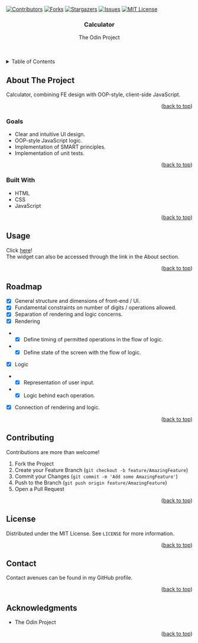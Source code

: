 <a name="readme-top"></a>

<!-- PROJECT SHIELDS -->
<!--
*** I'm using markdown "reference style" links for readability.
*** Reference links are enclosed in brackets [ ] instead of parentheses ( ).
*** See the bottom of this document for the declaration of the reference variables
*** for contributors-url, forks-url, etc. This is an optional, concise syntax you may use.
*** https://www.markdownguide.org/basic-syntax/#reference-style-links
-->
[![Contributors][contributors-shield]][contributors-url]
[![Forks][forks-shield]][forks-url]
[![Stargazers][stars-shield]][stars-url]
[![Issues][issues-shield]][issues-url]
[![MIT License][license-shield]][license-url]
<!-- [![LinkedIn][linkedin-shield]][linkedin-url] -->



<!-- PROJECT LOGO -->
<!-- <br />
<div align="center">
  <a href="https://github.com/HPatto/calculator">
    <img src="images/logo.png" alt="Logo" width="80" height="80">
  </a> -->

<h3 align="center">Calculator</h3>

  <p align="center">
    The Odin Project
    <br />
    <!-- <a href="https://github.com/HPatto/calculator"><strong>Explore the docs »</strong></a> -->
    <br />
    <br />
    <!-- <a href="https://github.com/HPatto/calculator">View Demo</a> -->
    <!-- · -->
    <!-- <a href="https://github.com/HPatto/calculator/issues">Report Bug</a> -->
    <!-- · -->
    <!-- <a href="https://github.com/HPatto/calculator/issues">Request Feature</a> -->
  </p>
</div>



<!-- TABLE OF CONTENTS -->
<details>
  <summary>Table of Contents</summary>
  <ol>
    <li>
      <a href="#about-the-project">About The Project</a>
      <ul>
        <li><a href="#goals">Goals</a></li>
        <li><a href="#built-with">Built With</a></li>
      </ul>
    </li>
    <!-- <li>
      <a href="#getting-started">Getting Started</a>
      <ul>
        <li><a href="#prerequisites">Prerequisites</a></li>
        <li><a href="#installation">Installation</a></li>
      </ul>
    </li> -->
    <li><a href="#usage">Usage</a></li>
    <li><a href="#roadmap">Roadmap</a></li>
    <li><a href="#contributing">Contributing</a></li>
    <li><a href="#license">License</a></li>
    <li><a href="#contact">Contact</a></li>
    <li><a href="#acknowledgments">Acknowledgments</a></li>
  </ol>
</details>



<!-- ABOUT THE PROJECT -->
## About The Project

Calculator, combining FE design with OOP-style, client-side JavaScript.

<!-- [![Product Name Screen Shot][product-screenshot]](https://example.com) -->

<!-- Here's a blank template to get started: To avoid retyping too much info. Do a search and replace with your text editor for the following: `github_username`, `repo_name`, `twitter_handle`, `linkedin_username`, `email_client`, `email`, `project_title`, `project_description` -->

<p align="right">(<a href="#readme-top">back to top</a>)</p>

### Goals

* Clear and intuitive UI design.
* OOP-style JavaScript logic.
* Implementation of SMART principles.
* Implementation of unit tests.

<p align="right">(<a href="#readme-top">back to top</a>)</p>


### Built With

* HTML
* CSS
* JavaScript
<!-- * [![Next][Next.js]][Next-url] -->
<!-- * [![React][React.js]][React-url] -->
<!-- * [![Vue][Vue.js]][Vue-url] -->
<!-- * [![Angular][Angular.io]][Angular-url] -->
<!-- * [![Svelte][Svelte.dev]][Svelte-url] -->
<!-- * [![Laravel][Laravel.com]][Laravel-url] -->
<!-- * [![Bootstrap][Bootstrap.com]][Bootstrap-url] -->
<!-- * [![JQuery][JQuery.com]][JQuery-url] -->

<p align="right">(<a href="#readme-top">back to top</a>)</p>

<!-- ### Acknowledgement

I do not own the album art featured on the webpage.
<br />
Images are copyright property of the Mac Miller estate. -->

<!-- <p align="right">(<a href="#readme-top">back to top</a>)</p> -->


<!-- GETTING STARTED -->
<!-- ## Getting Started -->

<!-- This is an example of how you may give instructions on setting up your project locally.
To get a local copy up and running follow these simple example steps. -->

<!-- ### Prerequisites -->

<!-- This is an example of how to list things you need to use the software and how to install them.
* npm
  ```sh
  npm install npm@latest -g
  ``` -->

<!-- ### Installation -->

<!-- 1. Get a free API Key at [https://example.com](https://example.com)
2. Clone the repo
   ```sh
   git clone https://github.com/HPatto/calculator.git
   ```
3. Install NPM packages
   ```sh
   npm install
   ```
4. Enter your API in `config.js`
   ```js
   const API_KEY = 'ENTER YOUR API';
   ``` -->

<!-- <p align="right">(<a href="#readme-top">back to top</a>)</p> -->

<!-- USAGE EXAMPLES -->
## Usage

Click <a href="https://hpatto.github.io/calculator/">here</a>!
<br />
The widget can also be accessed through the link in the About section.

<!-- _For more examples, please refer to the [Documentation](https://example.com)_ -->

<p align="right">(<a href="#readme-top">back to top</a>)</p>



<!-- ROADMAP -->
## Roadmap

- [X] General structure and dimensions of front-end / UI.
- [X] Fundamental constraints on number of digits / operations allowed.
- [X] Separation of rendering and logic concerns.
- [X] Rendering
- - [X] Define timing of permitted operations in the flow of logic.
- - [X] Define state of the screen with the flow of logic.
- [X] Logic
- - [X] Representation of user input.
- - [X] Logic behind each operation.
- [X] Connection of rendering and logic.

<!-- See the [open issues](https://github.com/HPatto/calculator/issues) for a full list of proposed features (and known issues). -->

<p align="right">(<a href="#readme-top">back to top</a>)</p>



<!-- CONTRIBUTING -->
## Contributing

Contributions are more than welcome!

<!-- Contributions are what make the open source community such an amazing place to learn, inspire, and create. Any contributions you make are **greatly appreciated**. -->

<!-- If you have a suggestion that would make this better, please fork the repo and create a pull request. You can also simply open an issue with the tag "enhancement".
Don't forget to give the project a star! Thanks again! -->

1. Fork the Project
2. Create your Feature Branch (`git checkout -b feature/AmazingFeature`)
3. Commit your Changes (`git commit -m 'Add some AmazingFeature'`)
4. Push to the Branch (`git push origin feature/AmazingFeature`)
5. Open a Pull Request

<p align="right">(<a href="#readme-top">back to top</a>)</p>



<!-- LICENSE -->
## License

Distributed under the MIT License. See `LICENSE` for more information.

<p align="right">(<a href="#readme-top">back to top</a>)</p>



<!-- CONTACT -->
## Contact

Contact avenues can be found in my GitHub profile.
<!-- Your Name - [@twitter_handle](https://twitter.com/twitter_handle) - henryjpaterson@gmail.com -->

<!-- Project Link: [https://github.com/HPatto/calculator](https://github.com/HPatto/calculator) -->

<p align="right">(<a href="#readme-top">back to top</a>)</p>



<!-- ACKNOWLEDGMENTS -->
## Acknowledgments

* The Odin Project

<p align="right">(<a href="#readme-top">back to top</a>)</p>



<!-- MARKDOWN LINKS & IMAGES -->
<!-- https://www.markdownguide.org/basic-syntax/#reference-style-links -->
[contributors-shield]: https://img.shields.io/github/contributors/HPatto/calculator.svg?style=for-the-badge
[contributors-url]: https://github.com/HPatto/calculator/graphs/contributors
[forks-shield]: https://img.shields.io/github/forks/HPatto/calculator.svg?style=for-the-badge
[forks-url]: https://github.com/HPatto/calculator/network/members
[stars-shield]: https://img.shields.io/github/stars/HPatto/calculator.svg?style=for-the-badge
[stars-url]: https://github.com/HPatto/calculator/stargazers
[issues-shield]: https://img.shields.io/github/issues/HPatto/calculator.svg?style=for-the-badge
[issues-url]: https://github.com/HPatto/calculator/issues
[license-shield]: https://img.shields.io/github/license/HPatto/calculator.svg?style=for-the-badge
[license-url]: https://github.com/HPatto/calculator/blob/main/LICENSE
[linkedin-shield]: https://img.shields.io/badge/-LinkedIn-black.svg?style=for-the-badge&logo=linkedin&colorB=555
[linkedin-url]: https://linkedin.com/in/henryjpaterson
[product-screenshot]: images/screenshot.png
[Next.js]: https://img.shields.io/badge/next.js-000000?style=for-the-badge&logo=nextdotjs&logoColor=white
[Next-url]: https://nextjs.org/
[React.js]: https://img.shields.io/badge/React-20232A?style=for-the-badge&logo=react&logoColor=61DAFB
[React-url]: https://reactjs.org/
[Vue.js]: https://img.shields.io/badge/Vue.js-35495E?style=for-the-badge&logo=vuedotjs&logoColor=4FC08D
[Vue-url]: https://vuejs.org/
[Angular.io]: https://img.shields.io/badge/Angular-DD0031?style=for-the-badge&logo=angular&logoColor=white
[Angular-url]: https://angular.io/
[Svelte.dev]: https://img.shields.io/badge/Svelte-4A4A55?style=for-the-badge&logo=svelte&logoColor=FF3E00
[Svelte-url]: https://svelte.dev/
[Laravel.com]: https://img.shields.io/badge/Laravel-FF2D20?style=for-the-badge&logo=laravel&logoColor=white
[Laravel-url]: https://laravel.com
[Bootstrap.com]: https://img.shields.io/badge/Bootstrap-563D7C?style=for-the-badge&logo=bootstrap&logoColor=white
[Bootstrap-url]: https://getbootstrap.com
[JQuery.com]: https://img.shields.io/badge/jQuery-0769AD?style=for-the-badge&logo=jquery&logoColor=white
[JQuery-url]: https://jquery.com 
